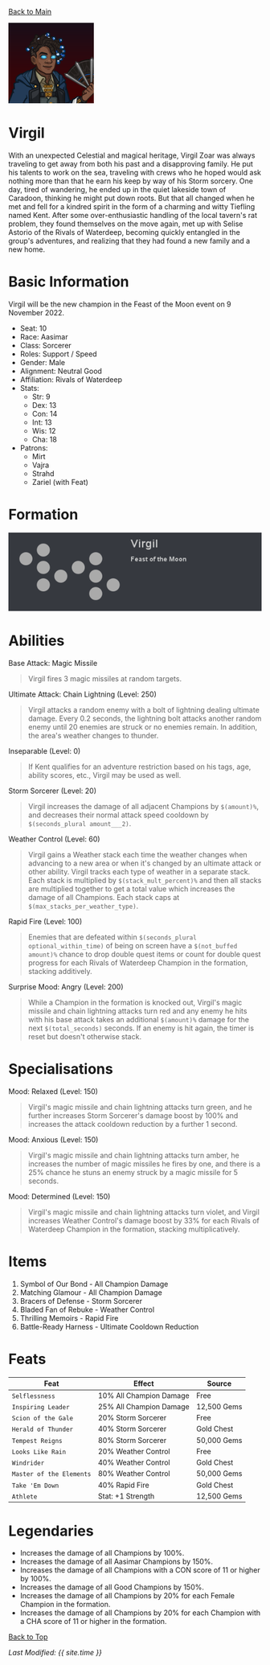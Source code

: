 [Back to Main](index.md)


![Profile Picture](images/profile_virgil.png)

# Virgil

With an unexpected Celestial and magical heritage, Virgil Zoar was always traveling to get away from both his past and a disapproving family. He put his talents to work on the sea, traveling with crews who he hoped would ask nothing more than that he earn his keep by way of his Storm sorcery. One day, tired of wandering, he ended up in the quiet lakeside town of Caradoon, thinking he might put down roots. But that all changed when he met and fell for a kindred spirit in the form of a charming and witty Tiefling named Kent. After some over-enthusiastic handling of the local tavern's rat problem, they found themselves on the move again, met up with Selise Astorio of the Rivals of Waterdeep, becoming quickly entangled in the group's adventures, and realizing that they had found a new family and a new home.

# Basic Information

Virgil will be the new champion in the Feast of the Moon event on 9 November 2022.

* Seat: 10
* Race: Aasimar
* Class: Sorcerer
* Roles: Support / Speed
* Gender: Male
* Alignment: Neutral Good
* Affiliation: Rivals of Waterdeep
* Stats:
  * Str: 9
  * Dex: 13
  * Con: 14
  * Int: 13
  * Wis: 12
  * Cha: 18
* Patrons:
  * Mirt
  * Vajra
  * Strahd
  * Zariel (with Feat)

# Formation

![Formation Layout](images/formation_virgil.png)

# Abilities

Base Attack: Magic Missile
> Virgil fires 3 magic missiles at random targets.

Ultimate Attack: Chain Lightning (Level: 250)
> Virgil attacks a random enemy with a bolt of lightning dealing ultimate damage. Every 0.2 seconds, the lightning bolt attacks another random enemy until 20 enemies are struck or no enemies remain. In addition, the area's weather changes to thunder.

Inseparable (Level: 0)
> If Kent qualifies for an adventure restriction based on his tags, age, ability scores, etc., Virgil may be used as well.

Storm Sorcerer (Level: 20)
> Virgil increases the damage of all adjacent Champions by `$(amount)%`, and decreases their normal attack speed cooldown by `$(seconds_plural amount___2)`.

Weather Control (Level: 60)
> Virgil gains a Weather stack each time the weather changes when advancing to a new area or when it's changed by an ultimate attack or other ability. Virgil tracks each type of weather in a separate stack. Each stack is multiplied by `$(stack_mult_percent)%` and then all stacks are multiplied together to get a total value which increases the damage of all Champions. Each stack caps at `$(max_stacks_per_weather_type)`.

Rapid Fire (Level: 100)
> Enemies that are defeated within `$(seconds_plural optional_within_time)` of being on screen have a `$(not_buffed amount)%` chance to drop double quest items or count for double quest progress for each Rivals of Waterdeep Champion in the formation, stacking additively.

Surprise Mood: Angry (Level: 200)
> While a Champion in the formation is knocked out, Virgil's magic missile and chain lightning attacks turn red and any enemy he hits with his base attack takes an additional `$(amount)%` damage for the next `$(total_seconds)` seconds. If an enemy is hit again, the timer is reset but doesn't otherwise stack.

# Specialisations

Mood: Relaxed (Level: 150)
> Virgil's magic missile and chain lightning attacks turn green, and he further increases Storm Sorcerer's damage boost by 100% and increases the attack cooldown reduction by a further 1 second.

Mood: Anxious (Level: 150)
> Virgil's magic missile and chain lightning attacks turn amber, he increases the number of magic missiles he fires by one, and there is a 25% chance he stuns an enemy struck by a magic missile for 5 seconds.

Mood: Determined (Level: 150)
> Virgil's magic missile and chain lightning attacks turn violet, and Virgil increases Weather Control's damage boost by 33% for each Rivals of Waterdeep Champion in the formation, stacking multiplicatively.

# Items

1. Symbol of Our Bond - All Champion Damage
2. Matching Glamour - All Champion Damage
3. Bracers of Defense - Storm Sorcerer
4. Bladed Fan of Rebuke - Weather Control
5. Thrilling Memoirs - Rapid Fire
6. Battle-Ready Harness - Ultimate Cooldown Reduction

# Feats

| Feat | Effect | Source |
|---|---|---|
| `Selflessness` | 10% All Champion Damage | Free |
| `Inspiring Leader` | 25% All Champion Damage | 12,500 Gems |
| `Scion of the Gale` | 20% Storm Sorcerer | Free |
| `Herald of Thunder` | 40% Storm Sorcerer | Gold Chest |
| `Tempest Reigns` | 80% Storm Sorcerer | 50,000 Gems |
| `Looks Like Rain` | 20% Weather Control | Free |
| `Windrider` | 40% Weather Control | Gold Chest |
| `Master of the Elements` | 80% Weather Control | 50,000 Gems |
| `Take 'Em Down` | 40% Rapid Fire | Gold Chest |
| `Athlete` | Stat: +1 Strength | 12,500 Gems |

# Legendaries

* Increases the damage of all Champions by 100%.
* Increases the damage of all Aasimar Champions by 150%.
* Increases the damage of all Champions with a CON score of 11 or higher by 100%.
* Increases the damage of all Good Champions by 150%.
* Increases the damage of all Champions by 20% for each Female Champion in the formation.
* Increases the damage of all Champions by 20% for each Champion with a CHA score of 11 or higher in the formation.

[Back to Top](#top)

*Last Modified: {{ site.time }}*